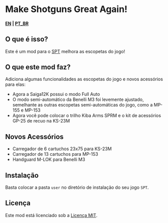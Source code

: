 # Make Shotguns Great Again!

#### [EN](README.md) | [PT_BR](README_BR.md)

## O que é isso? 

Este é um mod para o [SPT](https://www.sp-tarkov.com "O principal objetivo do projeto é fornecer uma experiência singleplayer offline separada com progressão pronta para uso para o cliente oficial da BSG. Agora você pode jogar Escape From Tarkov enquanto espera que seus servidores voltem a ficar online, enquanto você está desconectado da Internet ou se precisar fazer uma pausa dos trapaceiros.") melhora as escopetas do jogo!

## O que este mod faz?

Adiciona algumas funcionalidades as escopetas do jogo e novos acessórios para elas:

- Agora a Saiga12K possui o modo Full Auto
- O modo semi-automático da Benelli M3 foi levemente ajustado, semelhante as outras escopetas semi-automáticas do jogo, como a MP-155 e MP-153
- Agora você pode colocar o trilho Kiba Arms SPRM e o kit de acessórios GP-25 de recuo na KS-23M

## Novos Acessórios

- Carregador de 6 cartuchos 23x75 para KS-23M
- Carregador de 13 cartuchos para MP-153
- Handguard M-LOK para Benelli M3

## Instalação

Basta colocar a pasta `user` no diretório de instalação do seu jogo `SPT`.

## Licença

Este mod está licenciado sob a [Licença MIT](LICENSE).
